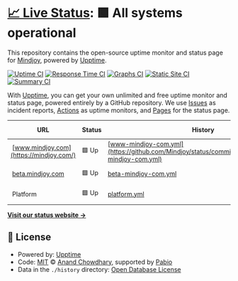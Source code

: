 # [📈 Live Status](https://Mindjoy.github.io/uptime): <!--live status--> **🟩 All systems operational**

This repository contains the open-source uptime monitor and status page for [Mindjoy](https://www.mindjoy.com/), powered by [Upptime](https://github.com/upptime/upptime).

[![Uptime CI](https://github.com/Mindjoy/uptime/workflows/Uptime%20CI/badge.svg)](https://github.com/Mindjoy/uptime/actions?query=workflow%3A%22Uptime+CI%22)
[![Response Time CI](https://github.com/Mindjoy/uptime/workflows/Response%20Time%20CI/badge.svg)](https://github.com/Mindjoy/uptime/actions?query=workflow%3A%22Response+Time+CI%22)
[![Graphs CI](https://github.com/Mindjoy/uptime/workflows/Graphs%20CI/badge.svg)](https://github.com/Mindjoy/uptime/actions?query=workflow%3A%22Graphs+CI%22)
[![Static Site CI](https://github.com/Mindjoy/uptime/workflows/Static%20Site%20CI/badge.svg)](https://github.com/Mindjoy/uptime/actions?query=workflow%3A%22Static+Site+CI%22)
[![Summary CI](https://github.com/Mindjoy/uptime/workflows/Summary%20CI/badge.svg)](https://github.com/Mindjoy/uptime/actions?query=workflow%3A%22Summary+CI%22)

With [Upptime](https://upptime.js.org), you can get your own unlimited and free uptime monitor and status page, powered entirely by a GitHub repository. We use [Issues](https://github.com/Mindjoy/uptime/issues) as incident reports, [Actions](https://github.com/Mindjoy/uptime/actions) as uptime monitors, and [Pages](https://Mindjoy.github.io/uptime) for the status page.

<!--start: status pages-->
<!-- This summary is generated by Upptime (https://github.com/upptime/upptime) -->
<!-- Do not edit this manually, your changes will be overwritten -->
<!-- prettier-ignore -->
| URL | Status | History | Response Time | Uptime |
| --- | ------ | ------- | ------------- | ------ |
| <img alt="" src="https://icons.duckduckgo.com/ip3/mindjoy.com.ico" height="13"> [www.mindjoy.com](https://mindjoy.com/) | 🟩 Up | [www-mindjoy-com.yml](https://github.com/Mindjoy/status/commits/HEAD/history/www-mindjoy-com.yml) | <details><summary><img alt="Response time graph" src="./graphs/www-mindjoy-com/response-time-week.png" height="20"> 682ms</summary><br><a href="https://status.mindjoy.com/history/www-mindjoy-com"><img alt="Response time 429" src="https://img.shields.io/endpoint?url=https%3A%2F%2Fraw.githubusercontent.com%2FMindjoy%2Fstatus%2FHEAD%2Fapi%2Fwww-mindjoy-com%2Fresponse-time.json"></a><br><a href="https://status.mindjoy.com/history/www-mindjoy-com"><img alt="24-hour response time 510" src="https://img.shields.io/endpoint?url=https%3A%2F%2Fraw.githubusercontent.com%2FMindjoy%2Fstatus%2FHEAD%2Fapi%2Fwww-mindjoy-com%2Fresponse-time-day.json"></a><br><a href="https://status.mindjoy.com/history/www-mindjoy-com"><img alt="7-day response time 682" src="https://img.shields.io/endpoint?url=https%3A%2F%2Fraw.githubusercontent.com%2FMindjoy%2Fstatus%2FHEAD%2Fapi%2Fwww-mindjoy-com%2Fresponse-time-week.json"></a><br><a href="https://status.mindjoy.com/history/www-mindjoy-com"><img alt="30-day response time 656" src="https://img.shields.io/endpoint?url=https%3A%2F%2Fraw.githubusercontent.com%2FMindjoy%2Fstatus%2FHEAD%2Fapi%2Fwww-mindjoy-com%2Fresponse-time-month.json"></a><br><a href="https://status.mindjoy.com/history/www-mindjoy-com"><img alt="1-year response time 429" src="https://img.shields.io/endpoint?url=https%3A%2F%2Fraw.githubusercontent.com%2FMindjoy%2Fstatus%2FHEAD%2Fapi%2Fwww-mindjoy-com%2Fresponse-time-year.json"></a></details> | <details><summary><a href="https://status.mindjoy.com/history/www-mindjoy-com">100.00%</a></summary><a href="https://status.mindjoy.com/history/www-mindjoy-com"><img alt="All-time uptime 99.96%" src="https://img.shields.io/endpoint?url=https%3A%2F%2Fraw.githubusercontent.com%2FMindjoy%2Fstatus%2FHEAD%2Fapi%2Fwww-mindjoy-com%2Fuptime.json"></a><br><a href="https://status.mindjoy.com/history/www-mindjoy-com"><img alt="24-hour uptime 100.00%" src="https://img.shields.io/endpoint?url=https%3A%2F%2Fraw.githubusercontent.com%2FMindjoy%2Fstatus%2FHEAD%2Fapi%2Fwww-mindjoy-com%2Fuptime-day.json"></a><br><a href="https://status.mindjoy.com/history/www-mindjoy-com"><img alt="7-day uptime 100.00%" src="https://img.shields.io/endpoint?url=https%3A%2F%2Fraw.githubusercontent.com%2FMindjoy%2Fstatus%2FHEAD%2Fapi%2Fwww-mindjoy-com%2Fuptime-week.json"></a><br><a href="https://status.mindjoy.com/history/www-mindjoy-com"><img alt="30-day uptime 100.00%" src="https://img.shields.io/endpoint?url=https%3A%2F%2Fraw.githubusercontent.com%2FMindjoy%2Fstatus%2FHEAD%2Fapi%2Fwww-mindjoy-com%2Fuptime-month.json"></a><br><a href="https://status.mindjoy.com/history/www-mindjoy-com"><img alt="1-year uptime 99.96%" src="https://img.shields.io/endpoint?url=https%3A%2F%2Fraw.githubusercontent.com%2FMindjoy%2Fstatus%2FHEAD%2Fapi%2Fwww-mindjoy-com%2Fuptime-year.json"></a></details>
| <img alt="" src="https://icons.duckduckgo.com/ip3/beta.mindjoy.com.ico" height="13"> [beta.mindjoy.com](https://beta.mindjoy.com/) | 🟩 Up | [beta-mindjoy-com.yml](https://github.com/Mindjoy/status/commits/HEAD/history/beta-mindjoy-com.yml) | <details><summary><img alt="Response time graph" src="./graphs/beta-mindjoy-com/response-time-week.png" height="20"> 278ms</summary><br><a href="https://status.mindjoy.com/history/beta-mindjoy-com"><img alt="Response time 263" src="https://img.shields.io/endpoint?url=https%3A%2F%2Fraw.githubusercontent.com%2FMindjoy%2Fstatus%2FHEAD%2Fapi%2Fbeta-mindjoy-com%2Fresponse-time.json"></a><br><a href="https://status.mindjoy.com/history/beta-mindjoy-com"><img alt="24-hour response time 274" src="https://img.shields.io/endpoint?url=https%3A%2F%2Fraw.githubusercontent.com%2FMindjoy%2Fstatus%2FHEAD%2Fapi%2Fbeta-mindjoy-com%2Fresponse-time-day.json"></a><br><a href="https://status.mindjoy.com/history/beta-mindjoy-com"><img alt="7-day response time 278" src="https://img.shields.io/endpoint?url=https%3A%2F%2Fraw.githubusercontent.com%2FMindjoy%2Fstatus%2FHEAD%2Fapi%2Fbeta-mindjoy-com%2Fresponse-time-week.json"></a><br><a href="https://status.mindjoy.com/history/beta-mindjoy-com"><img alt="30-day response time 267" src="https://img.shields.io/endpoint?url=https%3A%2F%2Fraw.githubusercontent.com%2FMindjoy%2Fstatus%2FHEAD%2Fapi%2Fbeta-mindjoy-com%2Fresponse-time-month.json"></a><br><a href="https://status.mindjoy.com/history/beta-mindjoy-com"><img alt="1-year response time 263" src="https://img.shields.io/endpoint?url=https%3A%2F%2Fraw.githubusercontent.com%2FMindjoy%2Fstatus%2FHEAD%2Fapi%2Fbeta-mindjoy-com%2Fresponse-time-year.json"></a></details> | <details><summary><a href="https://status.mindjoy.com/history/beta-mindjoy-com">100.00%</a></summary><a href="https://status.mindjoy.com/history/beta-mindjoy-com"><img alt="All-time uptime 100.00%" src="https://img.shields.io/endpoint?url=https%3A%2F%2Fraw.githubusercontent.com%2FMindjoy%2Fstatus%2FHEAD%2Fapi%2Fbeta-mindjoy-com%2Fuptime.json"></a><br><a href="https://status.mindjoy.com/history/beta-mindjoy-com"><img alt="24-hour uptime 100.00%" src="https://img.shields.io/endpoint?url=https%3A%2F%2Fraw.githubusercontent.com%2FMindjoy%2Fstatus%2FHEAD%2Fapi%2Fbeta-mindjoy-com%2Fuptime-day.json"></a><br><a href="https://status.mindjoy.com/history/beta-mindjoy-com"><img alt="7-day uptime 100.00%" src="https://img.shields.io/endpoint?url=https%3A%2F%2Fraw.githubusercontent.com%2FMindjoy%2Fstatus%2FHEAD%2Fapi%2Fbeta-mindjoy-com%2Fuptime-week.json"></a><br><a href="https://status.mindjoy.com/history/beta-mindjoy-com"><img alt="30-day uptime 100.00%" src="https://img.shields.io/endpoint?url=https%3A%2F%2Fraw.githubusercontent.com%2FMindjoy%2Fstatus%2FHEAD%2Fapi%2Fbeta-mindjoy-com%2Fuptime-month.json"></a><br><a href="https://status.mindjoy.com/history/beta-mindjoy-com"><img alt="1-year uptime 100.00%" src="https://img.shields.io/endpoint?url=https%3A%2F%2Fraw.githubusercontent.com%2FMindjoy%2Fstatus%2FHEAD%2Fapi%2Fbeta-mindjoy-com%2Fuptime-year.json"></a></details>
| <img alt="" src="https://icons.duckduckgo.com/ip3/null.ico" height="13"> Platform | 🟩 Up | [platform.yml](https://github.com/Mindjoy/status/commits/HEAD/history/platform.yml) | <details><summary><img alt="Response time graph" src="./graphs/platform/response-time-week.png" height="20"> 388ms</summary><br><a href="https://status.mindjoy.com/history/platform"><img alt="Response time 322" src="https://img.shields.io/endpoint?url=https%3A%2F%2Fraw.githubusercontent.com%2FMindjoy%2Fstatus%2FHEAD%2Fapi%2Fplatform%2Fresponse-time.json"></a><br><a href="https://status.mindjoy.com/history/platform"><img alt="24-hour response time 449" src="https://img.shields.io/endpoint?url=https%3A%2F%2Fraw.githubusercontent.com%2FMindjoy%2Fstatus%2FHEAD%2Fapi%2Fplatform%2Fresponse-time-day.json"></a><br><a href="https://status.mindjoy.com/history/platform"><img alt="7-day response time 388" src="https://img.shields.io/endpoint?url=https%3A%2F%2Fraw.githubusercontent.com%2FMindjoy%2Fstatus%2FHEAD%2Fapi%2Fplatform%2Fresponse-time-week.json"></a><br><a href="https://status.mindjoy.com/history/platform"><img alt="30-day response time 327" src="https://img.shields.io/endpoint?url=https%3A%2F%2Fraw.githubusercontent.com%2FMindjoy%2Fstatus%2FHEAD%2Fapi%2Fplatform%2Fresponse-time-month.json"></a><br><a href="https://status.mindjoy.com/history/platform"><img alt="1-year response time 322" src="https://img.shields.io/endpoint?url=https%3A%2F%2Fraw.githubusercontent.com%2FMindjoy%2Fstatus%2FHEAD%2Fapi%2Fplatform%2Fresponse-time-year.json"></a></details> | <details><summary><a href="https://status.mindjoy.com/history/platform">100.00%</a></summary><a href="https://status.mindjoy.com/history/platform"><img alt="All-time uptime 99.95%" src="https://img.shields.io/endpoint?url=https%3A%2F%2Fraw.githubusercontent.com%2FMindjoy%2Fstatus%2FHEAD%2Fapi%2Fplatform%2Fuptime.json"></a><br><a href="https://status.mindjoy.com/history/platform"><img alt="24-hour uptime 100.00%" src="https://img.shields.io/endpoint?url=https%3A%2F%2Fraw.githubusercontent.com%2FMindjoy%2Fstatus%2FHEAD%2Fapi%2Fplatform%2Fuptime-day.json"></a><br><a href="https://status.mindjoy.com/history/platform"><img alt="7-day uptime 100.00%" src="https://img.shields.io/endpoint?url=https%3A%2F%2Fraw.githubusercontent.com%2FMindjoy%2Fstatus%2FHEAD%2Fapi%2Fplatform%2Fuptime-week.json"></a><br><a href="https://status.mindjoy.com/history/platform"><img alt="30-day uptime 100.00%" src="https://img.shields.io/endpoint?url=https%3A%2F%2Fraw.githubusercontent.com%2FMindjoy%2Fstatus%2FHEAD%2Fapi%2Fplatform%2Fuptime-month.json"></a><br><a href="https://status.mindjoy.com/history/platform"><img alt="1-year uptime 99.95%" src="https://img.shields.io/endpoint?url=https%3A%2F%2Fraw.githubusercontent.com%2FMindjoy%2Fstatus%2FHEAD%2Fapi%2Fplatform%2Fuptime-year.json"></a></details>

<!--end: status pages-->

[**Visit our status website →**](https://Mindjoy.github.io/uptime)

## 📄 License

- Powered by: [Upptime](https://github.com/upptime/upptime)
- Code: [MIT](./LICENSE) © [Anand Chowdhary](https://anandchowdhary.com), supported by [Pabio](https://pabio.com)
- Data in the `./history` directory: [Open Database License](https://opendatacommons.org/licenses/odbl/1-0/)
